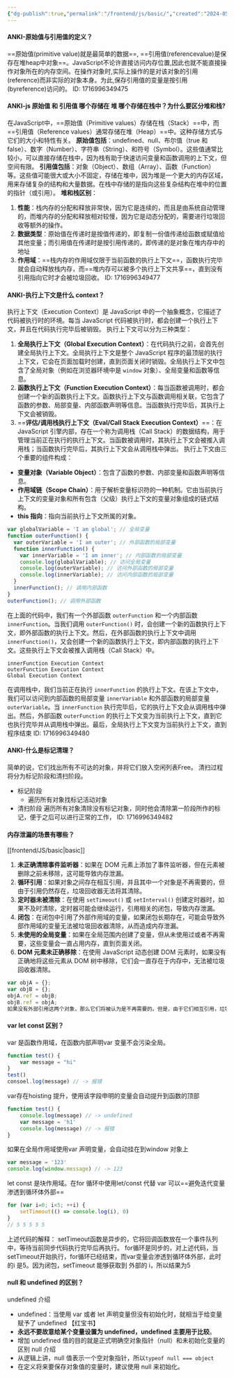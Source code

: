 ```yaml
---
{"dg-publish":true,"permalink":"/frontend/js/basic/","created":"2024-05-29T23:33:13.000+08:00","updated":"2024-05-30T15:15:35.142+08:00"}
---
```



#### ANKI-原始值与引用值的定义？
==原始值(primitive value)就是最简单的数据==,
==引用值(referencevalue)是保存在堆heap中对象==。JavaScript不论许直接访问内存位置,因此也就不能直接操作对象所在的内存空间。在操作对象时,实际上操作的是对该对象的引用(reference)而非实际的对象本身。为此,保存引用值的变量是按引用(byreference)访问的。
ID: 1716996349475




#### ANKI-js 原始值 和 引用值 哪个存储在 堆 哪个存储在栈中？为什么要区分堆和栈?
在JavaScript中，==原始值（Primitive values）存储在栈（Stack）==中，而==引用值（Reference values）通常存储在堆（Heap）==中。这种存储方式与它们的大小和特性有关。
**原始值包括**：undefined、null、布尔值（true 和 false）、数字（Number）、字符串（String）、和符号（Symbol）。这些值通常比较小，可以直接存储在栈中，因为栈有助于快速访问变量和函数调用的上下文，但空间有限。
**引用值包括**：对象（Object）、数组（Array）、函数（Function）等。这些值可能很大或大小不固定，存储在堆中，因为堆是一个更大的内存区域，用来存储复杂的结构和大量数据。在栈中存储的是指向这些复杂结构在堆中的位置的指针（或引用）。
**堆和栈区别**：
1. **性能**：栈内存的分配和释放非常快，因为它是连续的，而且是由系统自动管理的，而堆内存的分配和释放相对较慢，因为它是动态分配的，需要进行垃圾回收等额外的操作。
2. **数据类型**：原始值在传递时是按值传递的，即复制一份值传递给函数或赋值给其他变量；而引用值在传递时是按引用传递的，即传递的是对象在堆内存中的地址
3. **作用域**：==栈内存的作用域仅限于当前函数的执行上下文==，函数执行完毕就会自动释放栈内存，而==堆内存可以被多个执行上下文共享==，直到没有引用指向它时才会被垃圾回收。
ID: 1716996349477





#### ANKI-执行上下文是什么 context？
执行上下文（Execution Context）是 JavaScript 中的一个抽象概念，它描述了代码被执行时的环境。每当 JavaScript 代码被执行时，都会创建一个执行上下文，并且在代码执行完毕后被销毁。
执行上下文可以分为三种类型：
1. **全局执行上下文（Global Execution Context）**：在代码执行之前，会首先创建全局执行上下文。全局执行上下文是整个 JavaScript 程序的最顶层的执行上下文，它会在页面加载时创建，直到页面关闭时销毁。全局执行上下文中包含了全局对象（例如在浏览器环境中是 `window` 对象）、全局变量和函数等信息。
2. **函数执行上下文（Function Execution Context）**：每当函数被调用时，都会创建一个新的函数执行上下文。函数执行上下文与函数调用相关联，它包含了函数的参数、局部变量、内部函数声明等信息。当函数执行完毕后，其执行上下文会被销毁。
3. ==**评估/调用栈执行上下文（Eval/Call Stack Execution Context）**==：在 JavaScript 引擎内部，存在一个称为调用栈（Call Stack）的数据结构，用于管理当前正在执行的执行上下文。当函数被调用时，其执行上下文会被推入调用栈；当函数执行完毕后，其执行上下文会从调用栈中弹出。
执行上下文由三个重要的组件构成：
- **变量对象（Variable Object）**：包含了函数的参数、内部变量和函数声明等信息。
- **作用域链（Scope Chain）**：用于解析变量标识符的一种机制。它由当前执行上下文的变量对象和所有包含（父级）执行上下文的变量对象组成的链式结构。
- **this 指向**：指向当前执行上下文所属的对象。
```js
var globalVariable = 'I am global'; // 全局变量
function outerFunction() {
  var outerVariable = 'I am outer'; // 外部函数的局部变量
  function innerFunction() {
    var innerVariable = 'I am inner'; // 内部函数的局部变量
    console.log(globalVariable); // 访问全局变量
    console.log(outerVariable); // 访问外部函数的局部变量
    console.log(innerVariable); // 访问内部函数的局部变量
  } 
  innerFunction(); // 调用内部函数
}
outerFunction(); // 调用外部函数
```
在上面的代码中，我们有一个外部函数 `outerFunction` 和一个内部函数 `innerFunction`。当我们调用 `outerFunction()` 时，会创建一个新的函数执行上下文，即外部函数的执行上下文。然后，在外部函数的执行上下文中调用 `innerFunction()`，又会创建一个新的函数执行上下文，即内部函数的执行上下文。这些执行上下文会被推入调用栈（Call Stack）中。
```
innerFunction Execution Context
outerFunction Execution Context
Global Execution Context
```
在调用栈中，我们当前正在执行 `innerFunction` 的执行上下文。在该上下文中，我们可以访问到内部函数的局部变量 `innerVariable` 和外部函数的局部变量 `outerVariable`。当 `innerFunction` 执行完毕后，它的执行上下文会从调用栈中弹出。然后，外部函数 `outerFunction` 的执行上下文变为当前执行上下文，直到它也执行完毕并从调用栈中弹出。最后，全局执行上下文变为当前执行上下文，直到程序结束
ID: 1716996349480







#### ANKI-什么是标记清理？
简单的说，它们找出所有不可达的对象，并将它们放入空闲列表Free。
清扫过程将分为标记阶段和清扫阶段。
-   标记阶段
    -   遍历所有对象找标记活动对象
-   清扫阶段 遍历所有对象清除没有标记对象，同时他会清除第一阶段所作的标记，便于之后可以进行正常的工作，
ID: 1716996349482





#### 内存泄漏的场景有哪些？
[[frontend/JS/basic\|basic]]
1. **未正确清除事件监听器**：如果在 DOM 元素上添加了事件监听器，但在元素被删除之前未移除，这可能导致内存泄漏。
2. **循环引用**：如果对象之间存在相互引用，并且其中一个对象是不再需要的，但由于引用仍然存在，垃圾回收器无法将其清除。
3. **定时器未被清除**：在使用 `setTimeout()` 或 `setInterval()` 创建定时器时，如果不及时清除，定时器可能会继续运行，引用相关的闭包，导致内存泄漏。
4. **闭包**：在闭包中引用了外部作用域的变量，如果闭包长期存在，可能会导致外部作用域的变量无法被垃圾回收器清除，从而造成内存泄漏。
5. **未使用的全局变量**：如果在全局范围内创建了变量，但从未使用过或者不再需要，这些变量会一直占用内存，直到页面关闭。
6. **DOM 元素未正确移除**：在使用 JavaScript 动态创建 DOM 元素时，如果没有正确地将这些元素从 DOM 树中移除，它们会一直存在于内存中，无法被垃圾回收器清除。
```js
var objA = {};
var objB = {};
objA.ref = objB;
objB.ref = objA;
如果没有外部引用这两个对象，那么它们将被认为是不再需要的。但是，由于它们相互引用，垃圾回收器无法检测到它们的引用计数降为零，因此它们将一直占用内存，从而导致内存泄漏
```



#### var let const 区别？
var 是函数作用域，在函数内部声明var 变量不会污染全局。
```js
function test() {
	var message = "hi"
}
test()
consoel.log(message) // -> 报错
```
var存在hoisting 提升，使用该字段申明的变量会自动提升到函数的顶部
```js
function test() {
	console.log(message) // -> undefined 
	var message = 'h1'
	console.log(message) // -> 报错
}
```
如果在全局作用域使用var 声明变量，会自动挂在到window 对象上
```js
var message = '123'
console.log(window.message) // -> 123
```
let const 是块作用域。在for 循环中使用let/const 代替 var 可以==避免迭代变量渗透到循环体外部==
```js
for (var i=0; i<5; ++i) {
	setTimeout(() => console.log(i), 0)
}
// 5 5 5 5 5
```
上述代码的解释：
setTimeout函数是异步的，它将回调函数放在一个事件队列中，等待当前同步代码执行完毕后再执行。
for循环是同步的，对上述代码，当setTimeout开始执行，for循环已经结束，而var变量会渗透到循环体外部，此时的i 是5。因为闭包，setTimeout 能够获取到 外部的 i，所以结果为5


#### **null 和 undefined 的区别？**
undefined 介绍
  - undefined：当使用 var 或者 let 声明变量但没有初始化时，就相当于给变量赋予了 undefined 【红宝书】
  - **永远不要故意给某个变量设置为 undefined，undefined 主要用于比较**。
  - 增加 undefined 值的目的就是正式明确空对象指针（null）和未初始化变量的区别
  null 介绍
  - 从逻辑上讲，null 值表示一个空对象指针，所以`typeof null === object`
  - 在定义将来要保存对象值的变量时，建议使用 null 来初始化。


